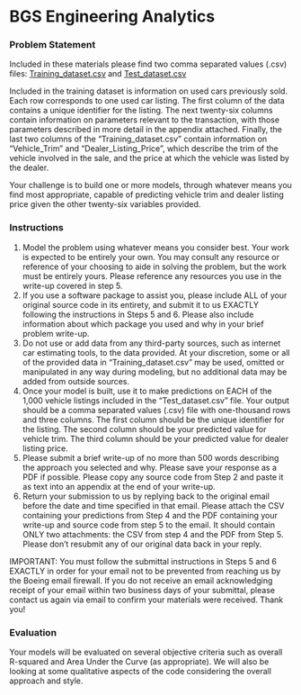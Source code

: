 # BGS Engineering Analytics

### Problem Statement
Included in these materials please find two comma separated values (.csv) files: [Training_dataset.csv](https://github.com/cmunwong/BGS-Engineering-Analytics/blob/main/Training_Dataset.csv) and [Test_dataset.csv](https://github.com/cmunwong/BGS-Engineering-Analytics/blob/main/Test_Dataset.csv)

Included in the training dataset is information on used cars previously sold. Each row corresponds to one used car listing. The first column of the data contains a unique identifier for the listing. The next twenty-six columns contain information on parameters relevant to the transaction, with those parameters described in more detail in the appendix attached. Finally, the last two columns of the “Training_dataset.csv” contain information on “Vehicle_Trim” and “Dealer_Listing_Price”, which describe the trim of the vehicle involved in the sale, and the price at which the vehicle was listed by the dealer.

Your challenge is to build one or more models, through whatever means you find most appropriate, capable of predicting vehicle trim and dealer listing price given the other twenty-six variables provided.

### Instructions
1. Model the problem using whatever means you consider best. Your work is expected to be
entirely your own. You may consult any resource or reference of your choosing to aide in solving the problem, but the work must be entirely yours. Please reference any resources you use in the write-up covered in step 5.
2. If you use a software package to assist you, please include ALL of your original source code in its entirety, and submit it to us EXACTLY following the instructions in Steps 5 and 6. Please also include information about which package you used and why in your brief problem write-up.
3. Do not use or add data from any third-party sources, such as internet car estimating tools, to the data provided. At your discretion, some or all of the provided data in “Training_dataset.csv” may be used, omitted or manipulated in any way during modeling, but no additional data may be added from outside sources.
4. Once your model is built, use it to make predictions on EACH of the 1,000 vehicle listings included in the “Test_dataset.csv” file. Your output should be a comma separated values (.csv) file with one-thousand rows and three columns. The first column should be the unique identifier for the listing. The second column should be your predicted value for vehicle trim. The third column should be your predicted value for dealer listing price.
5. Please submit a brief write-up of no more than 500 words describing the approach you selected and why. Please save your response as a PDF if possible. Please copy any source code from Step 2 and paste it as text into an appendix at the end of your write-up.
6. Return your submission to us by replying back to the original email before the date and time specified in that email. Please attach the CSV containing your predictions from Step 4 and the PDF containing your write-up and source code from step 5 to the email. It should contain ONLY two attachments: the CSV from step 4 and the PDF from Step 5. Please don’t resubmit any of our original data back in your reply.

IMPORTANT: You must follow the submittal instructions in Steps 5 and 6 EXACTLY in order for your email not to be prevented from reaching us by the Boeing email firewall. If you do not receive an email acknowledging receipt of your email within two business days of your submittal, please contact us again via email to confirm your materials were received. Thank you!

### Evaluation
Your models will be evaluated on several objective criteria such as overall R-squared and Area Under the Curve (as appropriate). We will also be looking at some qualitative aspects of the code considering the overall approach and style.
